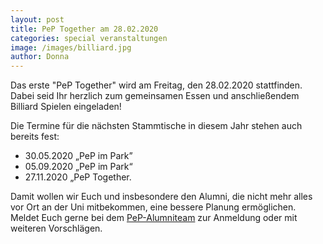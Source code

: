 ```yaml
---
layout: post
title: PeP Together am 28.02.2020
categories: special veranstaltungen
image: /images/billiard.jpg
author: Donna 
---
```



Das erste "PeP Together" wird am Freitag, den 28.02.2020 stattfinden. Dabei seid Ihr herzlich zum gemeinsamen Essen und anschließendem Billiard Spielen eingeladen!

Die Termine für die nächsten Stammtische in diesem Jahr stehen auch bereits fest:

- 30.05.2020 „PeP im Park”
- 05.09.2020 „PeP im Park“
- 27.11.2020 „PeP Together.

Damit wollen wir Euch und insbesondere den Alumni, die nicht mehr alles vor Ort an der Uni mitbekommen, eine bessere Planung ermöglichen.
Meldet Euch gerne bei dem [PeP-Alumniteam](mailto:alumniarbeit@pep-dortmund.org) zur Anmeldung oder mit weiteren Vorschlägen.